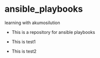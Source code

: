 # ansible_playbooks
learning with akumosilution
- This is a repository for ansible playbooks

- This is test1
- This is test2

